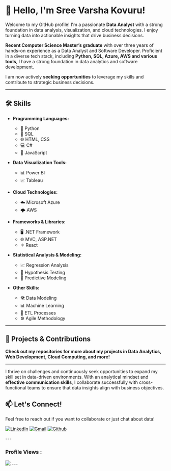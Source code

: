 # 👋 Hello, I'm Sree Varsha Kovuru!

Welcome to my GitHub profile! I'm a passionate **Data Analyst** with a strong foundation in data analysis, visualization, and cloud technologies. I enjoy turning data into actionable insights that drive business decisions.

**Recent Computer Science Master’s graduate** with over three years of hands-on experience as a Data Analyst and Software Developer. Proficient in a diverse tech stack, including **Python, SQL, Azure, AWS and various tools**, I have a strong foundation in data analytics and software development.  

I am now actively **seeking opportunities** to leverage my skills and contribute to strategic business decisions.

---

## 🛠️ Skills

- **Programming Languages:**
  - 🐍 Python
  - 💾 SQL
  - 🌐 HTML, CSS
  - 💻 C#
  - 📜 JavaScript
  
- **Data Visualization Tools:**
  - 📊 Power BI
  - 📈 Tableau
  
- **Cloud Technologies:**
  - ☁️ Microsoft Azure
  - 🌩️ AWS
    
- **Frameworks & Libraries:**
  - 🖥️ .NET Framework
  - 🌐 MVC, ASP.NET
  - ⚛️ React

- **Statistical Analysis & Modeling:**
  - 📈 Regression Analysis
  - 🧪 Hypothesis Testing
  - 🔮 Predictive Modeling

- **Other Skills:**
  - 🛠️ Data Modeling
  - 📊 Machine Learning
  - 🔄 ETL Processes
  - ⚙️ Agile Methodology
  
---

## 🚀 Projects & Contributions
**Check out my repositories for more about my projects in Data Analytics, Web Development, Cloud Computing, and more!**

---

I thrive on challenges and continuously seek opportunities to expand my skill set in data-driven environments. With an analytical mindset and **effective communication skills**, I collaborate successfully with cross-functional teams to ensure that data insights align with business objectives.


## 📫 Let's Connect!

Feel free to reach out if you want to collaborate or just chat about data!  

<p align="Left">
  <a href="https://linkedin.com/in/sree-varsha-kovuru/"><img alt="LinkedIn" title="SreeVarsha Kovuru" src="https://img.shields.io/badge/LinkedIn-0077B5?style=for-the-badge&logo=linkedin&logoColor=white""></a>
  <a href="mailto:varshakovuru@gmail.com"><img alt="Gmail" title="varshakovuru@gmail.com" src="https://img.shields.io/badge/Gmail-D14836?style=for-the-badge&logo=gmail&logoColor=white"></a>
  <a href="https://github.com/sreevarshakovuru"><img alt="Github" title="SreeVarshaKovuru Github" src="https://img.shields.io/badge/GitHub-100000?style=for-the-badge&logo=github&logoColor=white"></a>
</p>
---

### Profile Views :<br>
  <img src="https://profile-counter.glitch.me/sreevarshakovuru/count.svg" />
---


